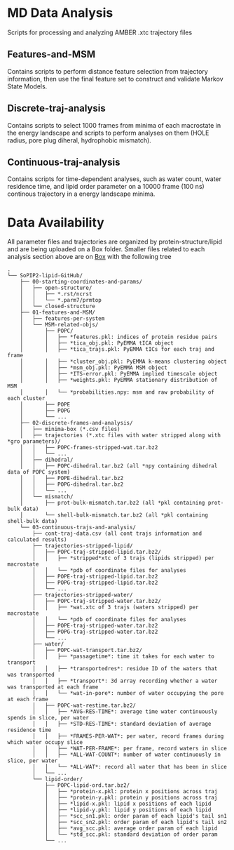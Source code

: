 # MD Data Analysis

Scripts for processing and analyzing AMBER .xtc trajectory files

## Features-and-MSM
Contains scripts to perform distance feature selection from trajectory information, then use the final feature set to construct and validate Markov State Models.

## Discrete-traj-analysis
Contains scripts to select 1000 frames from minima of each macrostate in the energy landscape and scripts to perform analyses on them (HOLE radius, pore plug diheral, hydrophobic mismatch).

## Continuous-traj-analysis
Contains scripts for time-dependent analyses, such as water count, water residence time, and lipid order parameter on a 10000 frame (100 ns) continous trajectory in a energy landscape minima.

# Data Availability

All parameter files and trajectories are organized by protein-structure/lipid and are being uploaded on a Box folder. Smaller files related to each analysis section above are on [Box](https://uofi.box.com/s/uc33gid1jhyuc0oru8tr30to3x9kyj8z) with the following tree

```
.
└── SoPIP2-lipid-GitHub/
    ├── 00-starting-coordinates-and-params/
    │   ├── open-structure/
    │   │   ├── *.rst/ncrst
    │   │   └── *.parm7/prmtop
    │   └── closed-structure
    ├── 01-features-and-MSM/
    │   ├── features-per-system
    │   └── MSM-related-objs/
    │       ├── POPC/
    │       │   ├── *features.pkl: indices of protein residue pairs
    │       │   ├── *tica_obj.pkl: PyEMMA tICA object
    │       │   ├── *tica_trajs.pkl: PyEMMA tICs for each traj and frame
    │       │   ├── *cluster_obj.pkl: PyEMMA k-means clustering object
    │       │   ├── *msm_obj.pkl: PyEMMA MSM object
    │       │   ├── *ITS-error.pkl: PyEMMA implied timescale object
    │       │   ├── *weights.pkl: PyEMMA stationary distribution of MSM
    │       │   └── *probabilities.npy: msm and raw probability of each cluster
    │       ├── POPE
    │       ├── POPG
    │       └── ...
    ├── 02-discrete-frames-and-analysis/
    │   ├── minima-box (*.csv files)
    │   ├── trajectories (*.xtc files with water stripped along with *gro parameters)/
    │   │   ├── POPC-frames-stripped-wat.tar.bz2
    │   │   └── ...
    │   ├── dihedral/
    │   │   ├── POPC-dihedral.tar.bz2 (all *npy containing dihedral data of POPC system)
    │   │   ├── POPE-dihedral.tar.bz2
    │   │   ├── POPG-dihedral.tar.bz2
    │   │   └── ...
    │   └── mismatch/
    │       ├── prot-bulk-mismatch.tar.bz2 (all *pkl containing prot-bulk data)
    │       └── shell-bulk-mismatch.tar.bz2 (all *pkl containing shell-bulk data)
    └── 03-continuous-trajs-and-analysis/
        ├── cont-traj-data.csv (all cont trajs information and calculated results)
        ├── trajectories-stripped-lipid/
        │   ├── POPC-traj-stripped-lipid.tar.bz2/
        │   │   ├── *stripped*xtc of 3 trajs (lipids stripped) per macrostate
        │   │   └── *pdb of coordinate files for analyses
        │   ├── POPE-traj-stripped-lipid.tar.bz2
        │   ├── POPG-traj-stripped-lipid.tar.bz2
        │   └── ...
        ├── trajectories-stripped-water/
        │   ├── POPC-traj-stripped-water.tar.bz2/
        │   │   ├── *wat.xtc of 3 trajs (waters stripped) per macrostate
        │   │   └── *pdb of coordinate files for analyses
        │   ├── POPE-traj-stripped-water.tar.bz2
        │   ├── POPG-traj-stripped-water.tar.bz2
        │   └── ...
        ├── water/
        │   ├── POPC-wat-transport.tar.bz2/
        │   │   ├── *passagetime*: time it takes for each water to transport
        │   │   ├── *transportedres*: residue ID of the waters that was transported
        │   │   ├── *transport*: 3d array recording whether a water was transported at each frame
        │   │   └── *wat-in-pore*: number of water occupying the pore at each frame
        │   ├── POPC-wat-restime.tar.bz2/
        │   │   ├── *AVG-RES-TIME*: average time water continuously spends in slice, per water
        │   │   ├── *STD-RES-TIME*: standard deviation of average residence time
        │   │   ├── *FRAMES-PER-WAT*: per water, record frames during which water occupy slice
        │   │   ├── *WAT-PER-FRAME*: per frame, record waters in slice
        │   │   ├── *ALL-WAT-COUNT*: number of water continuously in slice, per water
        │   │   └── *ALL-WAT*: record all water that has been in slice
        │   └── ...
        └── lipid-order/
            ├── POPC-lipid-ord.tar.bz2/
            │   ├── *protein-x.pkl: protein x positions across traj
            │   ├── *protein-y.pkl: protein y positions across traj
            │   ├── *lipid-x.pkl: lipid x positions of each lipid
            │   ├── *lipid-y.pkl: lipid y positions of each lipid
            │   ├── *scc_sn1.pkl: order param of each lipid's tail sn1
            │   ├── *scc_sn2.pkl: order param of each lipid's tail sn2
            │   ├── *avg_scc.pkl: average order param of each lipid
            │   └── *std_scc.pkl: standard deviation of order param
            └── ...
